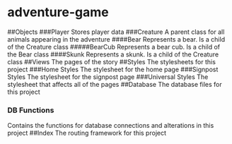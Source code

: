 # adventure-game
##Objects
###Player
Stores player data
###Creature
A parent class for all animals appearing in the adventure
####Bear
Represents a bear. Is a child of the Creature class
#####BearCub
Represents a bear cub. Is a child of the Bear class
####Skunk
Represents a skunk. Is a child of the Creature class
##Views
The pages of the story
##Styles
The stylesheets for this project
###Home Styles
The stylesheet for the home page
###Signpost Styles
The stylesheet for the signpost page
###Universal Styles
The stylesheet that affects all of the pages
##Database
The database files for this project
### DB Functions
Contains the functions for database connections and alterations in this project
##Index
The routing framework for this project